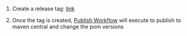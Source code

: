 1. Create a release tag: [link](https://github.com/twilio/calcite-kudu/releases)

2. Once the tag is created, [Publish Workflow](https://github.com/twilio/calcite-kudu/actions?query=workflow%3A%22Publish+to+Maven+Central%22) will execute to publish to maven central and change the pom versions

